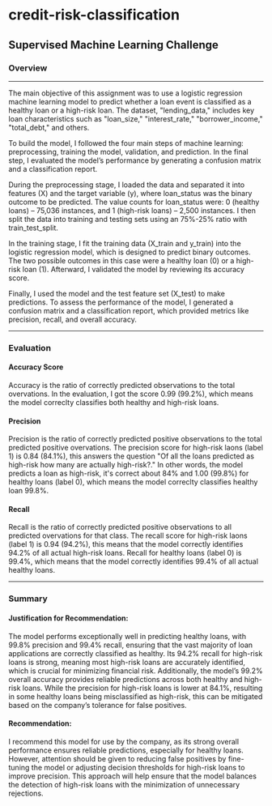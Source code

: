 # credit-risk-classification


<h2>Supervised Machine Learning Challenge</h2>

<h3>Overview</h3>
<hr/>

<p> 
The main objective of this assignment was to use a logistic regression machine learning model to predict whether a loan event is classified as a healthy loan or a high-risk loan. The dataset, "lending_data," includes key loan characteristics such as "loan_size," "interest_rate," "borrower_income," "total_debt," and others.

To build the model, I followed the four main steps of machine learning: preprocessing, training the model, validation, and prediction. In the final step, I evaluated the model’s performance by generating a confusion matrix and a classification report.

During the preprocessing stage, I loaded the data and separated it into features (X) and the target variable (y), where loan_status was the binary outcome to be predicted. The value counts for loan_status were: 0 (healthy loans) – 75,036 instances, and 1 (high-risk loans) – 2,500 instances. I then split the data into training and testing sets using an 75%-25% ratio with train_test_split.

In the training stage, I fit the training data (X_train and y_train) into the logistic regression model, which is designed to predict binary outcomes. The two possible outcomes in this case were a healthy loan (0) or a high-risk loan (1). Afterward, I validated the model by reviewing its accuracy score.

Finally, I used the model and the test feature set (X_test) to make predictions. To assess the performance of the model, I generated a confusion matrix and a classification report, which provided metrics like precision, recall, and overall accuracy.
</p>

<hr/>

<h3>Evaluation</h3>

<h4>Accuracy Score</h4>
Accuracy is the ratio of correctly predicted observations to the total overvations. In the evaluation, I got the score 0.99 (99.2%), which means the model correclty classifies both healthy and high-risk loans.

<h4>Precision</h4>
Precision is the ratio of correctly predicted positive observations to the total predicted positive overvations. The precision score for high-risk laons (label 1) is 0.84 (84.1%), this answers the question "Of all the loans predicted as high-risk how many are actually high-risk?." In other words, the model predicts a loan as high-risk, it's correct about 84% and 1.00 (99.8%) for healthy loans (label 0), which means the model correclty classifies healthy loan 99.8%.

<h4>Recall</h4>
Recall is the ratio of correctly predicted positive observations to all predicted overvations for that class. The recall score for high-risk laons (label 1) is 0.94 (94.2%), this means that the model correctly identifies 94.2% of all actual high-risk loans. Recall for healthy loans (label 0) is 99.4%, which means that the model correctly identifies 99.4% of all actual healthy loans.

<hr/>

<h3>Summary</h3>

<h4>Justification for Recommendation:</h4>
The model performs exceptionally well in predicting healthy loans, with 99.8% precision and 99.4% recall, ensuring that the vast majority of loan applications are correctly classified as healthy. Its 94.2% recall for high-risk loans is strong, meaning most high-risk loans are accurately identified, which is crucial for minimizing financial risk. Additionally, the model’s 99.2% overall accuracy provides reliable predictions across both healthy and high-risk loans. While the precision for high-risk loans is lower at 84.1%, resulting in some healthy loans being misclassified as high-risk, this can be mitigated based on the company’s tolerance for false positives.

<h4>Recommendation:</h4>
I recommend this model for use by the company, as its strong overall performance ensures reliable predictions, especially for healthy loans. However, attention should be given to reducing false positives by fine-tuning the model or adjusting decision thresholds for high-risk loans to improve precision. This approach will help ensure that the model balances the detection of high-risk loans with the minimization of unnecessary rejections.